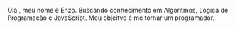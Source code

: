  Olá , meu nome é  Enzo.
Buscando conhecimento em Algoritmos, Lógica de Programação e JavaScript.
 Meu objeitvo é me tornar um programador.
 
 
